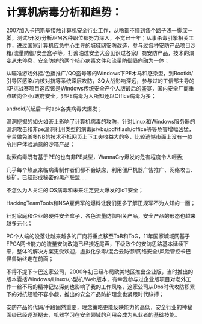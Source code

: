 # 计算机病毒分析和趋势：

2007加入卡巴斯基接触计算机安全行业工作，从啥都不懂到各个路子浅一脚深一脚，测试/开发/分析/PM各种职位都努力深入，不觉已十年；从事杀毒引擎相关工作，进过国家计算机应急中心主导的城域网安防改造，参与过各种安防产品项目沙箱/流量防御/安全盒子等，打酱油过安全大会见识过各家厂商安防产品，技术的演变从未停息，安全防护的两个核心病毒文件和流量防御趋向融为一体；<br>

从瞄准游戏外挂/色播推广/QQ盗号等的Windows下PE木马和感染型，到Rootkit/引导区感染/内核对抗等系统深层攻防，3Q大战影响深远，参与过的工信部主导的XP挑战赛项目这应该是Windows传统安全产个人版最后的盛宴，国内安全厂商重点转向企业/政府安全，非PE病毒为人所知还以Office病毒为多；<br>

android兴起后一时apk各类病毒大爆发；<br>

漏洞挖掘的如火如荼上影响了计算机病毒的攻防，针对Linux和Windows服务器的漏洞攻击和非pe漏洞利用类型的病毒js/vbs/pdf/flash/office等等危害增幅凶猛，辛苦做免杀多NB的技术不抵网页上下工夫收益大的多，比较遗憾市面上没有一款令用户体验满意的沙箱产品；<br>

勒索病毒既有基于PE的也有非PE类型，WannaCry爆发的危害程度令人咂舌;<br>

几乎每个热点来临病毒制作者们都不会缺席，利用僵尸机器广告推广、网络攻击、挖矿，已经形成秘密的黑产联盟.....<br>

不怎么为人关注的iOS病毒和未来注定要大爆发的IoT安全；<br>

HackingTeamTools和NSA雇佣军的爆料让我们更多了解正规军不为人知的一面；<br>

针对家庭和企业的硬件安全盒子，各色流量防御相关产品，安全产品的形态也越来越多元化；<br>

PC个人端的没落让越来越多的厂商将重点移至ToB和ToG，11年国家城域网基于FPGA网卡能力的流量安防改造已经接近尾声，下级政企的安防思路基本延续下来，整体的解决方案更受欢迎，虚拟化杀毒/混合云防御/网络安全/风险管控卡巴怪兽始终走在前面；<br>

不得不提下卡巴这家公司，2000年初已经布局欧美地区推出企业版，当时推出的版本囊括Windows/Linux/小型机/Web版本，有幸我参与过企业版项目对老外工作一丝不苟的精神记忆深刻也影响了我的工作风格，这家公司从Dos时代攻防积累下的对抗经验不容小觑，推出的安全产品防护理念也紧跟时代脉搏；<br>

安防产品的代码/手段固然重要，理念策略更能反映能力的高低，安全行业的神秘面纱已经逐渐褪去，机器学习在安全领域的利用会成为从业者的基础技能。<br>




 


